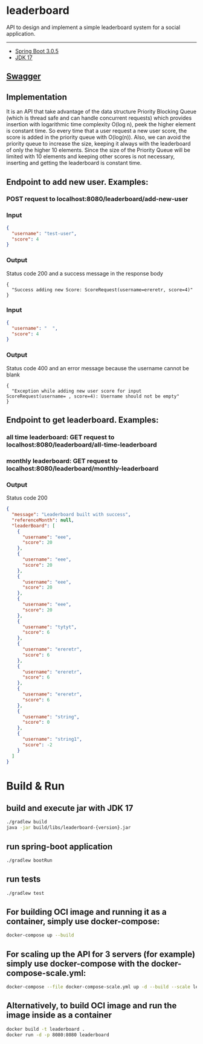 # leaderboard
API to design and implement a simple leaderboard system for a social application.

<hr>

* [Spring Boot 3.0.5](https://start.spring.io/)
* [JDK 17](https://www.oracle.com/java/technologies/javase/jdk17-archive-downloads.html)

## [Swagger](http://localhost:8080/swagger-ui/index.html)

## Implementation
It is an API that take advantage of the data structure Priority Blocking Queue (which is thread safe and can 
handle concurrent requests) which provides insertion with logarithmic time complexity O(log n), peek the higher
element is constant time. So every time that a user request a new user score, the score is added in the priority 
queue with O(log(n)). Also, we can avoid the priority queue to increase the size, keeping it always with the 
leaderboard of only the higher 10 elements. Since the size of the Priority Queue will be limited with 10 elements 
and keeping other scores is not necessary, inserting and getting the leaderboard is constant time.

## Endpoint to add new user. Examples:

### POST request to localhost:8080/leaderboard/add-new-user

### Input

```json
{
  "username": "test-user",
  "score": 4
}
```

### Output
Status code 200 and a success message in the response body

```
{
  "Success adding new Score: ScoreRequest(username=ereretr, score=4)"
}
```

### Input

```json
{
  "username": "  ",
  "score": 4
}
```

### Output
Status code 400 and an error message because the username cannot be blank

```
{
  "Exception while adding new user score for input ScoreRequest(username= , score=4): Username should not be empty"
}
```

## Endpoint to get leaderboard. Examples:

### all time leaderboard: GET request to localhost:8080/leaderboard/all-time-leaderboard
### monthly leaderboard: GET request to localhost:8080/leaderboard/monthly-leaderboard

### Output
Status code 200
```json
{
  "message": "Leaderboard built with success",
  "referenceMonth": null,
  "leaderBoard": [
    {
      "username": "eee",
      "score": 20
    },
    {
      "username": "eee",
      "score": 20
    },
    {
      "username": "eee",
      "score": 20
    },
    {
      "username": "eee",
      "score": 20
    },
    {
      "username": "tytyt",
      "score": 6
    },
    {
      "username": "ereretr",
      "score": 6
    },
    {
      "username": "ereretr",
      "score": 6
    },
    {
      "username": "ereretr",
      "score": 6
    },
    {
      "username": "string",
      "score": 0
    },
    {
      "username": "string1",
      "score": -2
    }
  ]
}
```


# Build & Run

## build and execute jar with JDK 17
```bash
./gradlew build
java -jar build/libs/leaderboard-{version}.jar
```

## run spring-boot application
```bash
./gradlew bootRun
```

## run tests
```bash
./gradlew test
```

## For building OCI image and running it as a container, simply use docker-compose:
```bash
docker-compose up --build
```

## For scaling up the API for 3 servers (for example) simply use docker-compose with the docker-compose-scale.yml:
```bash
docker-compose --file docker-compose-scale.yml up -d --build --scale leaderboard-server=3 
```

## Alternatively, to build OCI image and run the image inside as a container
```bash
docker build -t leaderboard .
docker run -d -p 8080:8080 leaderboard
```